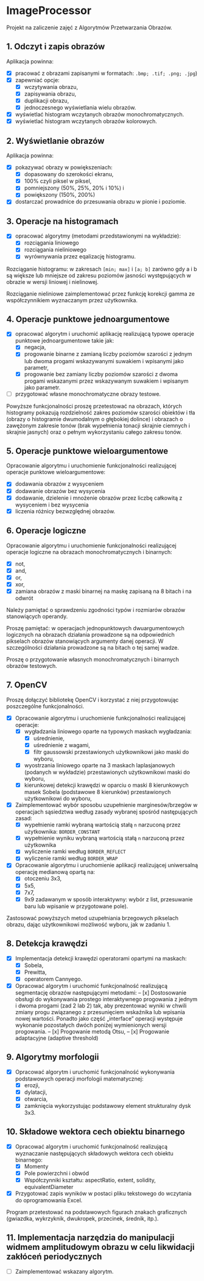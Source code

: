 ﻿# ImageProcessor

Projekt na zaliczenie zajęć z Algorytmów Przetwarzania Obrazów.

## 1. Odczyt i zapis obrazów

Aplikacja powinna:

- [x] pracować z obrazami zapisanymi w formatach: `.bmp; .tif; .png; .jpg`)
- [x] zapewniać opcje:
  - [x] wczytywania obrazu,
  - [x] zapisywania obrazu,
  - [x] duplikacji obrazu,
  - [x] jednoczesnego wyświetlania wielu obrazów.
- [x] wyświetlać histogram wczytanych obrazów monochromatycznych.
- [x] wyświetlać histogram wczytanych obrazów kolorowych.

## 2. Wyświetlanie obrazów

Aplikacja powinna:

- [x] pokazywać obrazy w powiększeniach:
  - [x] dopasowany do szerokości ekranu,
  - [x] 100% czyli piksel w piksel,
  - [x] pomniejszony (50%, 25%, 20% i 10%) i
  - [x] powiększony (150%, 200%)
- [x] dostarczać prowadnice do przesuwania obrazu w pionie i poziomie.

## 3. Operacje na histogramach

- [x] opracować algorytmy (metodami przedstawionymi na wykładzie): 
  - [x] rozciągania liniowego
  - [x] rozciągania nieliniowego
  - [x] wyrównywania przez eqalizację histogramu.

Rozciąganie histogramu: w zakresach `[min; max]` i `[a; b]` zarówno gdy a i b są większe lub mniejsze od zakresu poziomów jasności występujących w obrazie w wersji liniowej i nielinowej.

Rozciąganie nieliniowe zaimplementować przez funkcję korekcji gamma ze współczynnikiem wyznaczanym przez użytkownika.

## 4. Operacje punktowe jednoargumentowe

- [x] opracować algorytm i uruchomić aplikację realizującą typowe operacje punktowe jednoargumentowe takie jak:
  - [x] negacja,
  - [x] progowanie binarne z zamianą liczby poziomów szarości z jednym lub dwoma progami wskazywanymi suwakiem i wpisanymi jako parametr,
  - [x] progowanie bez zamiany liczby poziomów szarości z dwoma progami wskazanymi przez wskazywanym suwakiem i wpisanym jako parametr.

- [ ] przygotować własne monochromatyczne obrazy testowe.

Powyższe funkcjonalności proszę przetestować na obrazach, których histogramy pokazują rozdzielność zakres poziomów szarości obiektów i tła (obrazy o histogramie dwumodalnym o głębokiej dolince) i obrazach o zawężonym zakresie tonów (brak wypełnienia tonacji skrajnie ciemnych i skrajnie jasnych) oraz o pełnym wykorzystaniu całego zakresu tonów.

## 5. Operacje punktowe wieloargumentowe

Opracowanie algorytmu i uruchomienie funkcjonalności realizującej operacje punktowe wieloargumentowe:

- [x] dodawania obrazów z wysyceniem
- [x] dodawanie obrazów bez wysycenia
- [x] dodawanie, dzielenie i mnożenie obrazów przez liczbę całkowitą z wysyceniem i bez wysycenia
- [x] liczenia różnicy bezwzględnej obrazów.

## 6. Operacje logiczne

Opracowanie algorytmu i uruchomienie funkcjonalności realizującej operacje logiczne na obrazach monochromatycznych i binarnych:

- [x] not,
- [x] and,
- [x] or,
- [x] xor,
- [x] zamiana obrazów z maski binarnej na maskę zapisaną na 8 bitach i na odwrót

Należy pamiętać o sprawdzeniu zgodności typów i rozmiarów obrazów stanowiących operandy.

Proszę pamiętać: w operacjach jednopunktowych dwuargumentowych logicznych na obrazach działania prowadzone są na odpowiednich pikselach obrazów stanowiących argumenty danej operacji. W szczególności działania prowadzone są na bitach o tej samej wadze.

Proszę o przygotowanie własnych monochromatycznych i binarnych obrazów testowych.

## 7. OpenCV

Proszę dołączyć bibliotekę OpenCV i korzystać z niej przygotowując poszczególne funkcjonalności.

- [x] Opracowanie algorytmu i uruchomienie funkcjonalności realizującej operacje:
    - [x] wygładzania liniowego oparte na typowych maskach wygładzania:
        - [x] uśrednienie, 
        - [x] uśrednienie z wagami, 
        - [x] filtr gaussowski
        przestawionych użytkownikowi jako maski do wyboru,
    - [x] wyostrzania liniowego oparte na 3 maskach laplasjanowych (podanych w wykładzie) przestawionych użytkownikowi maski do wyboru,
    - [x] kierunkowej detekcji krawędzi w oparciu o maski 8 kierunkowych masek Sobela (podstawowe 8 kierunków) przestawionych użytkownikowi do wyboru,

- [x] Zaimplementować wybór sposobu uzupełnienie marginesów/brzegów w operacjach sąsiedztwa według zasady wybranej spośród następujących zasad:
    - [x] wypełnienie ramki wybraną wartością stałą `n` narzuconą przez użytkownika: `BORDER_CONSTANT`
    - [x] wypełnienie wyniku wybraną wartością stałą `n` narzuconą przez użytkownika
    - [x] wyliczenie ramki według `BORDER_REFLECT`
    - [x] wyliczenie ramki według `BORDER_WRAP`

- [x] Opracowanie algorytmu i uruchomienie aplikacji realizującej uniwersalną operację medianową opartą na:
    - [x] otoczeniu 3x3, 
    - [x] 5x5, 
    - [x] 7x7, 
    - [x] 9x9 
 zadawanym w sposób interaktywny: wybór z list, przesuwanie baru lub wpisanie w przygotowane pole). 
 
Zastosować powyższych metod uzupełniania brzegowych pikselach obrazu, dając użytkownikowi możliwość wyboru, jak w zadaniu 1.

## 8. Detekcja krawędzi

- [x] Implementacja detekcji krawędzi operatorami opartymi na maskach:
    - [x] Sobela,
    - [x] Prewitta,
    - [x] operatorem Cannyego.
    
- [x] Opracować algorytm i uruchomić funkcjonalność realizującą segmentację obrazów następującymi metodami:
    – [x] Dostosowanie obsługi do wykonywania prostego interaktywnego progowania z jednym i dwoma progami (zad 2 lab 2) tak, aby prezentować wyniki w chwili zmiany progu związanego z przesunięciem wskaźnika lub wpisania nowej wartości. Ponadto jako część „interface” operacji występuje wykonanie pozostałych dwóch poniżej wymienionych wersji progowania.
    – [x] Progowanie metodą Otsu,
    – [x] Progowanie adaptacyjne (adaptive threshold)

## 9. Algorytmy morfologii

- [x] Opracować algorytm i uruchomić funkcjonalność wykonywania podstawowych operacji morfologii matematycznej: 
    - [x] erozji, 
    - [x] dylatacji, 
    - [x] otwarcia,
    - [x] zamknięcia 
    wykorzystując podstawowy element strukturalny dysk 3x3.
    
## 10. Składowe wektora cech obiektu binarnego

- [x] Opracować algorytm i uruchomić funkcjonalność realizującą wyznaczanie następujących składowych wektora cech obiektu binarnego:
    - [x] Momenty
    - [x] Pole powierzchni i obwód
    - [x] Współczynniki kształtu: aspectRatio, extent, solidity, equivalentDiameter

- [x] Przygotować zapis wyników w postaci pliku tekstowego do wczytania do oprogramowania Excel.

Program przetestować na podstawowych figurach znakach graficznych (gwiazdka, wykrzyknik, dwukropek, przecinek, średnik, itp.).

## 11. Implementacja narzędzia do manipulacji widmem amplitudowym obrazu w celu likwidacji zakłóceń periodycznych

- [ ] Zaimplementować wskazany algorytm.